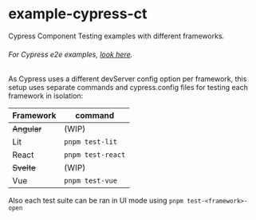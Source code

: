 # example-cypress-ct

Cypress Component Testing examples with different frameworks.

###### For Cypress e2e examples, [look here](https://github.com/TheKolega/example-cypress-e2e).

As Cypress uses a different devServer config option per framework, this setup uses separate commands and cypress.config files for testing each framework in isolation:

| Framework   | command           |
| ----------- | ----------------- |
| ~~Angular~~ | (WIP)             |
| Lit         | `pnpm test-lit`   |
| React       | `pnpm test-react` |
| ~~Svelte~~  | (WIP)             |
| Vue         | `pnpm test-vue`   |

Also each test suite can be ran in UI mode using `pnpm test-<framework>-open`
